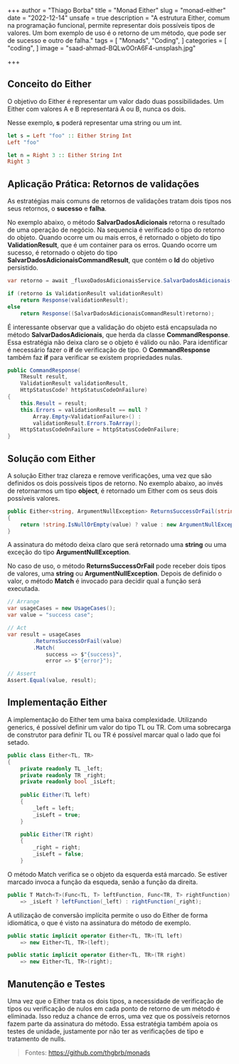 +++
author = "Thiago Borba"
title = "Monad Either"
slug = "monad-either"
date = "2022-12-14"
unsafe = true 
description = "A estrutura Either, comum na programação funcional, permite representar dois possíveis tipos de valores. Um bom exemplo de uso é o retorno de um método, que pode ser de sucesso e outro de falha."
tags = [
"Monads",
"Coding",
]
categories = [
"coding",
]
image = "saad-ahmad-BQLw0OrA6F4-unsplash.jpg"

+++

## Conceito do Either
O objetivo do Either é representar um valor dado duas possibilidades. Um Either com valores A e B representará A ou B, nunca os dois.

Nesse exemplo, **s** poderá representar uma string ou um int.

```haskell
let s = Left "foo" :: Either String Int
Left "foo"

let n = Right 3 :: Either String Int
Right 3
```


## Aplicação Prática: Retornos de validações
As estratégias mais comuns de retornos de validações tratam dois tipos nos seus retornos, o **sucesso** e **falha**.

No exemplo abaixo, o método **SalvarDadosAdicionais** retorna o resultado de uma operação de negócio.
Na sequencia é verificado o tipo do retorno do objeto. Quando ocorre um ou mais erros, é retornado o objeto do tipo **ValidationResult**, que é um container para os erros. 
Quando ocorre um sucesso, é retornado o objeto do tipo **SalvarDadosAdicionaisCommandResult**, que contém o **Id** do objetivo persistido.
```csharp
var retorno = await _fluxoDadosAdicionaisService.SalvarDadosAdicionais(request);

if (retorno is ValidationResult validationResult)
    return Response(validationResult);
else
    return Response((SalvarDadosAdicionaisCommandResult)retorno);
```

É interessante observar que a validação do objeto está encapsulada no método **SalvarDadosAdicionais**, que herda da classe **CommandResponse**. Essa estratégia não deixa claro se o objeto é válido ou não.
Para identificar é necessário fazer o **if** de verificação de tipo. O **CommandResponse** também faz **if** para verificar se existem propriedades nulas.
```csharp
public CommandResponse(
    TResult result,
    ValidationResult validationResult,
    HttpStatusCode? httpStatusCodeOnFailure)
{
    this.Result = result;
    this.Errors = validationResult == null ?
        Array.Empty<ValidationFailure>() :
        validationResult.Errors.ToArray();
    HttpStatusCodeOnFailure = httpStatusCodeOnFailure;
}
```

## Solução com Either
A solução Either traz clareza e remove verificações, uma vez que são definidos os dois possíveis tipos de retorno.
No exemplo abaixo, ao invés de retornarmos um tipo **object**, é retornado um Either com os seus dois possíveis valores.

```csharp
public Either<string, ArgumentNullException> ReturnsSuccessOrFail(string value)
{
    return !string.IsNullOrEmpty(value) ? value : new ArgumentNullException(nameof(value));
}
```        

A assinatura do método deixa claro que será retornado uma **string** ou uma exceção do tipo **ArgumentNullException**.

No caso de uso, o método **ReturnsSuccessOrFail** pode receber dois tipos de valores, uma **string** ou **ArgumentNullException**.
Depois de definido o valor, o método **Match** é invocado para decidir qual a função será executada.

```csharp
// Arrange
var usageCases = new UsageCases();
var value = "success case";

// Act
var result = usageCases
        .ReturnsSuccessOrFail(value)
        .Match(
            success => $"{success}",
            error => $"{error}");

// Assert
Assert.Equal(value, result);
```

## Implementação Either
A implementação do Either tem uma baixa complexidade. Utilizando generics, é possível definir um valor do tipo TL ou TR.
Com uma sobrecarga de construtor para definir TL ou TR é possível marcar qual o lado que foi setado.

```csharp
public class Either<TL, TR>
{
    private readonly TL _left;
    private readonly TR _right;
    private readonly bool _isLeft;
    
    public Either(TL left)
    {
        _left = left;
        _isLeft = true;
    }

    public Either(TR right)
    {
        _right = right;
        _isLeft = false;
    }
```

O método Match verifica se o objeto da esquerda está marcado. Se estiver marcado invoca a função da esqueda, senão a função da direita.
```csharp
public T Match<T>(Func<TL, T> leftFunction, Func<TR, T> rightFunction)
    => _isLeft ? leftFunction(_left) : rightFunction(_right);
```

A utilização de conversão implícita permite o uso do Either de forma idiomática, o que é visto na assinatura do método de exemplo.
```csharp
public static implicit operator Either<TL, TR>(TL left)
    => new Either<TL, TR>(left);

public static implicit operator Either<TL, TR>(TR right)
    => new Either<TL, TR>(right);
```

## Manutenção e Testes
Uma vez que o Either trata os dois tipos, a necessidade de verificação de tipos ou verificação de nulos em cada ponto de retorno de um método é eliminada.
Isso reduz a chance de erros, uma vez que os possíveis retornos fazem parte da assinatura do método. Essa estratégia também apoia os testes de unidade, justamente por não ter as verificações de tipo e tratamento de nulls.

> Fontes: https://github.com/thgbrb/monads